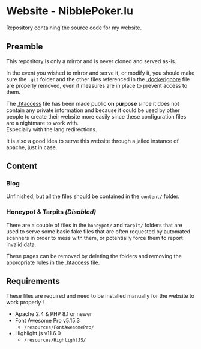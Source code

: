 # Website - NibblePoker.lu
Repository containing the source code for my website.

## Preamble
This repository is only a mirror and is never cloned and served as-is.

In the event you wished to mirror and serve it, or modify it, you should make sure
the `.git` folder and the other files referenced in the [.dockerignore](.dockerignore)
file are properly removed, even if measures are in place to prevent access to them.

The [.htaccess](.htaccess) file has been made public **on purpose** since it does not contain any
private information and because it could be used by other people to create their website more easily
since these configuration files are a nightmare to work with.<br>
Especially with the lang redirections.

It is also a good idea to serve this website through a jailed instance of apache, just in case.

## Content
### Blog
Unfinished, but all the files should be contained in the `content/` folder.

### Honeypot & Tarpits *(Disabled)*
There are a couple of files in the `honeypot/` and `tarpit/` folders that are used
to serve some basic fake files that are often requested by automated scanners in order
to mess with them, or potentially force them to report invalid data.

These pages can be removed by deleting the folders and removing the appropriate rules in
the [.htaccess](.htaccess) file.

## Requirements
These files are required and need to be installed manually for the website to work properly !<br>

* Apache 2.4 & PHP 8.1 or newer
* Font Awesome Pro v5.15.3
    * `/resources/FontAwesomePro/`
* Highlight.js v11.6.0
    * `/resources/HighlightJS/`
